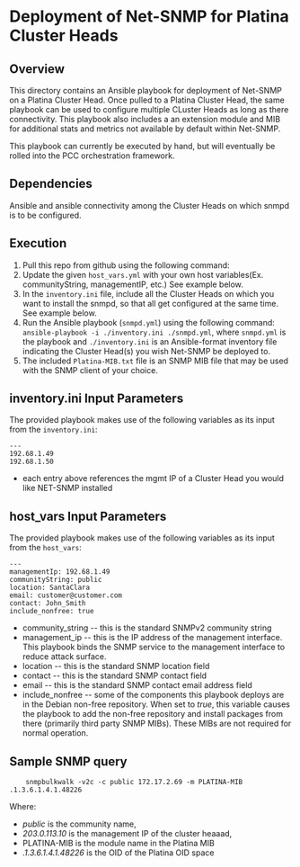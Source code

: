 # Deployment of Net-SNMP for Platina Cluster Heads

## Overview

This directory contains an Ansible playbook for deployment of Net-SNMP on a Platina Cluster Head.  Once pulled to a Platina Cluster Head, the same playbook can be used to configure multiple CLuster Heads as long as there connectivity. This playbook also includes a an extension module and MIB for additional stats and metrics not available by default within Net-SNMP.

This playbook can currently be executed by hand, but will eventually be rolled into the PCC orchestration framework.

## Dependencies

Ansible and ansible connectivity among the Cluster Heads on which snmpd is  to be configured.

## Execution

1. Pull this repo from github using the following command: 
1. Update the given `host_vars.yml` with your own host variables(Ex. communityString, managementIP, etc.)  See example below.
1. In the `inventory.ini` file, include all the Cluster Heads on which you want to install the snmpd, so that all  get configured at the same time.  See example below. 
1. Run the Ansible playbook (`snmpd.yml`) using the following command: `ansible-playbook -i ./inventory.ini ./snmpd.yml`, where `snmpd.yml` is the playbook and `./inventory.ini` is an Ansible-format inventory file indicating the Cluster Head(s) you wish Net-SNMP be deployed to.
1. The included `Platina-MIB.txt` file is an SNMP MIB file that may be used with the SNMP client of your choice.


## inventory.ini Input Parameters
The provided playbook makes use of the following variables as its input from the `inventory.ini`:
```
---
192.68.1.49
192.68.1.50

```
* each entry above references the mgmt IP of a Cluster Head you would like NET-SNMP installed

## host_vars Input Parameters
The provided playbook makes use of the following variables as its input from the `host_vars`:

```
---
managementIp: 192.68.1.49
communityString: public
location: SantaClara
email: customer@customer.com
contact: John_Smith
include_nonfree: true

```
* community\_string -- this is the standard SNMPv2 community string
* management\_ip -- this is the IP address of the management interface. This playbook binds the SNMP service to the management interface to reduce attack surface.
* location -- this is the standard SNMP location field
* contact -- this is the standard SNMP contact field
* email -- this is the standard SNMP contact email address field
* include\_nonfree -- some of the components this playbook deploys are in the Debian non-free repository. When set to _true_, this variable causes the playbook to add the non-free repository and install packages from there (primarily third party SNMP MIBs). These MIBs are not required for normal operation.

## Sample SNMP query

```
    snmpbulkwalk -v2c -c public 172.17.2.69 -m PLATINA-MIB .1.3.6.1.4.1.48226
```

Where:
* _public_ is the community name,
* _203.0.113.10_ is the management IP of the cluster heaaad,
* PLATINA-MIB is the module name in the Platina MIB
* _.1.3.6.1.4.1.48226_ is the OID of the Platina OID space

